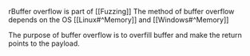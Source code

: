 rBuffer overflow is part of [[Fuzzing]]
The method of buffer overflow depends on the OS [[Linux#^Memory]] and [[Windows#^Memory]]

The purpose of buffer overflow is to overfill buffer and make the return points to the payload. 

